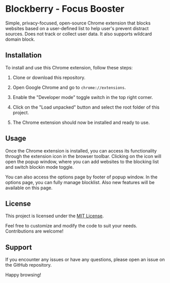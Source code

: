 # Blockberry - Focus Booster

Simple, privacy-focused, open-source Chrome extension that blocks websites based on a user-defined list to help user's prevent distract sources. Does not track or collect user data. It also supports wildcard domain block.

## Installation

To install and use this Chrome extension, follow these steps:

1. Clone or download this repository.

2. Open Google Chrome and go to `chrome://extensions`.

3. Enable the "Developer mode" toggle switch in the top right corner.

4. Click on the "Load unpacked" button and select the root folder of this project.

5. The Chrome extension should now be installed and ready to use.

## Usage

Once the Chrome extension is installed, you can access its functionality through the extension icon in the browser toolbar. Clicking on the icon will open the popup window, where you can add websites to the blocking list and switch blockin mode toggle.

You can also access the options page by footer of popup window. In the options page, you can fully manage blocklist. Also new features will be available on this page.

## License

This project is licensed under the [MIT License](LICENSE).

Feel free to customize and modify the code to suit your needs. Contributions are welcome!

## Support

If you encounter any issues or have any questions, please open an issue on the GitHub repository.

Happy browsing!
